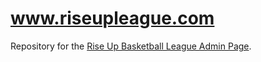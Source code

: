 # www.riseupleague.com

Repository for the [Rise Up Basketball League Admin Page](https://admin.riseupleague.media).
